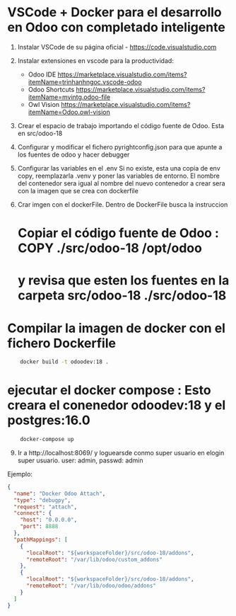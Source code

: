 # VSCode + Docker para el desarrollo en Odoo con completado inteligente

1. Instalar VSCode de su página oficial - <https://code.visualstudio.com>
2. Instalar extensiones en vscode para la productividad:

   - Odoo IDE
     <https://marketplace.visualstudio.com/items?itemName=trinhanhngoc.vscode-odoo>
   - Odoo Shortcuts
     <https://marketplace.visualstudio.com/items?itemName=mvintg.odoo-file>
   - Owl Vision <https://marketplace.visualstudio.com/items?itemName=Odoo.owl-vision>

3. Crear el espacio de trabajo importando el código fuente de Odoo. Esta en src/odoo-18

4. Configurar y modificar el fichero pyrightconfig.json para que apunte a los  fuentes de odoo y hacer debugger

5. Configurar las variables en el .env
  Si no existe, esta una copia de env copy, reemplazarla .venv y poner las variables de entorno. El nombre del contenedor sera igual al nombre del nuevo contenedor a crear sera con la imagen que se crea con dockerfile

6. Crar imgen con el dockerFile. Dentro de DockerFile busca la instruccion 
    # Copiar el código fuente de Odoo :  COPY ./src/odoo-18 /opt/odoo
   # y revisa que esten los fuentes en la carpeta src/odoo-18 ./src/odoo-18 

# Compilar la imagen de docker con el fichero Dockerfile 
   ```bash
       docker build -t odoodev:18 .
   ```
# ejecutar el docker compose : Esto creara el conenedor odoodev:18 y el postgres:16.0
 ```bash
     docker-compose up
 ```
9. Ir a http://localhost:8069/ y loguearsde conmo super usuario en elogin super usuario. 
 user: admin,  passwd: admin


Ejemplo:

```json
{
  "name": "Docker Odoo Attach",
  "type": "debugpy",
  "request": "attach",
  "connect": {
    "host": "0.0.0.0",
    "port": 8888
  },
  "pathMappings": [
    {
      "localRoot": "${workspaceFolder}/src/odoo-18/addons",
      "remoteRoot": "/var/lib/odoo/custom_addons"
    },
    {
      "localRoot": "${workspaceFolder}/src/odoo-18/addons",
      "remoteRoot": "/var/lib/odoo/odoo/addons"
    }
  ]
}
```
